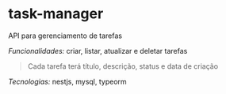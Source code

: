 # task-manager
API para gerenciamento de tarefas

*Funcionalidades:* criar, listar, atualizar e deletar tarefas
> Cada tarefa terá título, descrição, status e data de criação

*Tecnologias:* nestjs, mysql, typeorm
